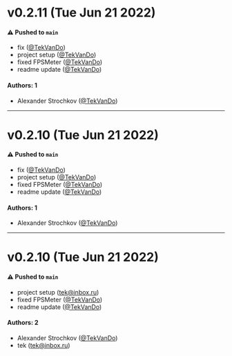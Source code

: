 # v0.2.11 (Tue Jun 21 2022)

#### ⚠️ Pushed to `main`

- fix ([@TekVanDo](https://github.com/TekVanDo))
- project setup ([@TekVanDo](https://github.com/TekVanDo))
- fixed FPSMeter ([@TekVanDo](https://github.com/TekVanDo))
- readme update ([@TekVanDo](https://github.com/TekVanDo))

#### Authors: 1

- Alexander Strochkov ([@TekVanDo](https://github.com/TekVanDo))

---

# v0.2.10 (Tue Jun 21 2022)

#### ⚠️ Pushed to `main`

- fix ([@TekVanDo](https://github.com/TekVanDo))
- project setup ([@TekVanDo](https://github.com/TekVanDo))
- fixed FPSMeter ([@TekVanDo](https://github.com/TekVanDo))
- readme update ([@TekVanDo](https://github.com/TekVanDo))

#### Authors: 1

- Alexander Strochkov ([@TekVanDo](https://github.com/TekVanDo))

---

# v0.2.10 (Tue Jun 21 2022)

#### ⚠️ Pushed to `main`

- project setup (tek@inbox.ru)
- fixed FPSMeter ([@TekVanDo](https://github.com/TekVanDo))
- readme update ([@TekVanDo](https://github.com/TekVanDo))

#### Authors: 2

- Alexander Strochkov ([@TekVanDo](https://github.com/TekVanDo))
- tek (tek@inbox.ru)
